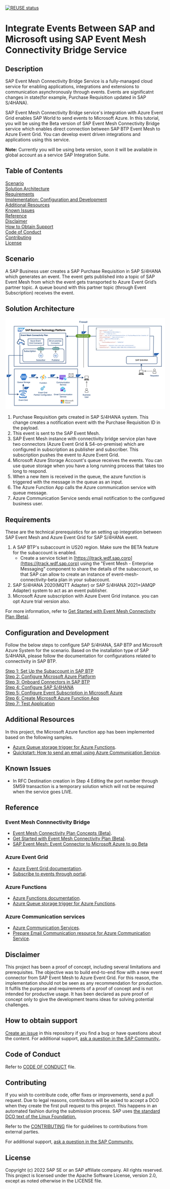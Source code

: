 [![REUSE status](https://api.reuse.software/badge/github.com/SAP-samples/btp-event-mesh-connectivity-bridge)](https://api.reuse.software/info/github.com/SAP-samples/btp-event-mesh-connectivity-bridge)

# Integrate Events Between SAP and Microsoft using SAP Event Mesh Connectivity Bridge Service

## Description

SAP Event Mesh Connectivity Bridge Service is a fully-managed cloud service for enabling applications, integrations and extensions to communication asynchronously through events. Events are significatnt changes in state(for example, Purchase Requisition  updated in SAP S/4HANA).

SAP Event Mesh Connectivity Bridge service's integration with Azure Event Grid enables SAP World to send events to Microsoft Azure. In this tutorial, you will be using the Beta version of SAP Event Mesh Connectivity Bridge service which enables direct connection between SAP BTP Event Mesh to Azure Event Grid. You can develop event driven integrations and applications using this service.

 **Note:** Currently you will be using beta version, soon it will be available in global account as a service SAP Integration Suite. 

## Table of Contents
[Scenario](#scenario)\
[Solution Architecture](#solution-architecture)\
[Requirements](#requirements)\
[Implementation: Configuration and Development](#configuration-and-development)\
[Additional Resources](#additional-resources)\
[Known Issues](#known-issues)\
[Reference](#useful-links)\
[Disclaimer](#disclaimer)\
[How to Obtain Support](#how-to-obtain-support)\
[Code of Conduct](#codeofconduct)\
[Contributing](#contributing)\
[License](#license)

## Scenario

A SAP Business user creates a SAP Purchase Requisition in SAP S/4HANA which generates an event. The event gets published into a topic of SAP Event Mesh from which the event gets transported to Azure Event Grid’s partner topic. A queue bound with this partner topic (through Event Subscription) receives the event.

## Solution Architecture

![alt](./images/architecture.png)

1. Purchase Requisition gets created in SAP S/4HANA system. This change creates a notification event with the Purchase Requisition ID in the payload.
2. This event is sent to the SAP Event Mesh.
3. SAP Event Mesh instance with connectivity bridge service plan have two connectors (Azure Event Grid & S4-on-premise) which are configured in subscription as publisher and subscriber. This subscription pushes the event to Azure Event Grid.
4. Microsoft Azure Storage Account's queue receives the events. You can use queue storage when you have a long running process that takes too long to respond. 
5. When a new item is received in the queue, the azure function is triggered with the message in the queue as an input.
6. The Azure Function App calls the Azure communication service with queue message.
7. Azure Communication Service sends email notification to the configured business user.


## Requirements

These are the technical prerequistics for an setting up integration between SAP Event Mesh and Azure Event Grid for SAP S/4HANA event.
1.	A SAP BTP's subaccount in US20 region. Make sure the BETA feature for the subaccount is enabled. 
    * Create a service ticket in [https://jtrack.wdf.sap.corp](https://jtrack.wdf.sap.corp) using the "Event Mesh - Enterprise Messaging" component to share the details of the subaccount, so that SAP can allow to create an instance of event-mesh-connectivity-beta plan in your subaccount. 
2.	SAP S/4HANA 2020(MQTT Adapter) or SAP S/4HANA 2021+(AMQP Adapter) system to act as an event publisher.
3.	Microsoft Azure subscription with Azure Event Grid instance. you can opt Azure trial version also.

For more information, refer to [Get Started with Event Mesh Connectivity Plan (Beta)](https://help.sap.com/docs/SAP_EM/bf82e6b26456494cbdd197057c09979f/c649cd7a833e4654ace1b9928cc17a06.html).

## Configuration and Development

Follow the below steps to configure SAP S/4HANA, SAP BTP and Microsoft Azure System for the scenario. Based on the installation type of SAP S/4HANA, please follow the documentation for configurations related to connectivity in SAP BTP.

[Step 1: Set Up the Subaccount in SAP BTP](./tutorial/Step1-Configure-SAP-BTP/README.md)  
[Step 2: Configure Microsoft Azure Platform](./tutorial/Step2-Configure-Azure/README.md)   
[Step 3: Onboard Connectors in SAP BTP](./tutorial/Step3-Onboard-Connectors/README.md)  
[Step 4: Configure SAP S/4HANA](./tutorial/Step4-Configure-SAP-S4HANA/README.md)  
[Step 5: Configure Event Subscription in Microsoft Azure](./tutorial/Step5-Configure-EventSubscription-Azure/README.md)  
[Step 6: Create Microsoft Azure Function App](./tutorial/Step6-Create-Azure-function/README.md)  
[Step 7: Test Application](./tutorial/Step7-Test-Your-Application/README.md)

## Additional Resources
In this project, the Microsoft Azure function app has been implemented based on the following samples.

* [Azure Queue storage trigger for Azure Functions](https://learn.microsoft.com/en-us/azure/azure-functions/functions-bindings-storage-queue-trigger).
* [Quickstart: How to send an email using Azure Communication Service](https://learn.microsoft.com/en-us/azure/communication-services/quickstarts/email/send-email?pivots=programming-language-javascript).

## Known Issues

 * In RFC Destination creation in Step 4 Editing the port number through SM59 transaction is a temporary solution which will not be required when the service goes LIVE.

## Reference

### Event Mesh Connnectivity Bridge
* [Event Mesh Connectivity Plan Concepts (Beta)](https://help.sap.com/docs/SAP_EM/bf82e6b26456494cbdd197057c09979f/3ea50112d436473081abeca191c5560e.html).  
* [Get Started with Event Mesh Connectivity Plan (Beta)](https://help.sap.com/docs/SAP_EM/bf82e6b26456494cbdd197057c09979f/c649cd7a833e4654ace1b9928cc17a06.html).
* [SAP Event Mesh: Event Connector to Microsoft Azure to go Beta](https://blogs.sap.com/2022/10/11/sap-event-mesh-event-bridge-to-microsoft-azure-to-go-beta/)  

### Azure Event Grid

* [Azure Event Grid documentation](https://learn.microsoft.com/en-us/azure/event-grid/). 
* [Subscribe to events through portal](https://learn.microsoft.com/en-us/azure/event-grid/subscribe-through-portal). 

### Azure Functions

* [Azure Functions documentation](https://learn.microsoft.com/en-us/azure/azure-functions/).  
* [Azure Queue storage trigger for Azure Functions](https://learn.microsoft.com/en-us/azure/azure-functions/functions-bindings-storage-queue-trigger?tabs=in-process%2Cextensionv5&pivots=programming-language-csharp).  

### Azure Communication services
* [Azure Communication Services](https://learn.microsoft.com/en-us/azure/communication-services/).  
* [Prepare Email Communication resource for Azure Communication Service](https://learn.microsoft.com/en-us/azure/communication-services/concepts/email/prepare-email-communication-resource).  



## Disclaimer
This project has been a proof of concept, including several limitations and prerequisites. The objective was to build end-to-end flow with a new event connector from SAP Event Mesh to Azure Event Grid. For this reason, the implementation should not be seen as any recommendation for production. It fulfils the purpose and requirements of a proof of concept and is not intended for productive usage. It has been declared as pure proof of concept only to give the development teams ideas for solving potential challenges.

## How to obtain support
[Create an issue](https://github.tools.sap/btp-use-case-factory/Event-Mesh-Connectivity-Plan/issues) in this repository if you find a bug or have questions about the content. For additional support, [ask a question in the SAP Community.](https://answers.sap.com/questions/ask.html).

## Code of Conduct
Refer to [CODE OF CONDUCT](./CODE_OF_CONDUCT.md) file.

## Contributing
If you wish to contribute code, offer fixes or improvements, send a pull request. Due to legal reasons, contributors will be asked to accept a DCO when they create the first pull request to this project. This happens in an automated fashion during the submission process. SAP uses [the standard DCO text of the Linux Foundation.](https://developercertificate.org/)

Refer to the [CONTRIBUTING](./CONTRIBUTING.md) file for guidelines to contributions from external parties.

For additional support, [ask a question in the SAP Community.](https://answers.sap.com/questions/ask.html)

## License
Copyright (c) 2022 SAP SE or an SAP affiliate company. All rights reserved. This project is licensed under the Apache Software License, version 2.0, except as noted otherwise in the LICENSE file.